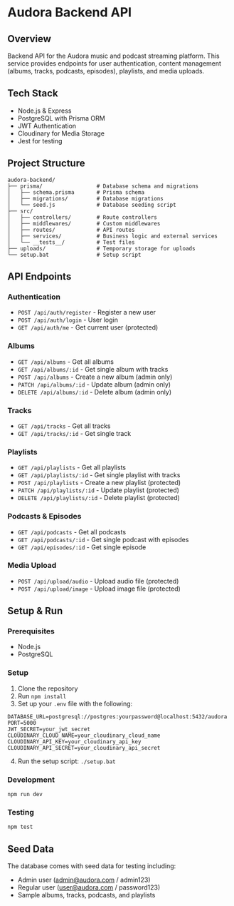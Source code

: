 # Audora Backend API

## Overview
Backend API for the Audora music and podcast streaming platform. This service provides endpoints for user authentication, content management (albums, tracks, podcasts, episodes), playlists, and media uploads.

## Tech Stack
- Node.js & Express
- PostgreSQL with Prisma ORM
- JWT Authentication
- Cloudinary for Media Storage
- Jest for testing

## Project Structure
```
audora-backend/
├── prisma/                 # Database schema and migrations
│   ├── schema.prisma       # Prisma schema
│   ├── migrations/         # Database migrations
│   └── seed.js             # Database seeding script
├── src/
│   ├── controllers/        # Route controllers
│   ├── middlewares/        # Custom middlewares
│   ├── routes/             # API routes
│   ├── services/           # Business logic and external services
│   └── __tests__/          # Test files
├── uploads/                # Temporary storage for uploads
└── setup.bat               # Setup script
```

## API Endpoints

### Authentication
- `POST /api/auth/register` - Register a new user
- `POST /api/auth/login` - User login
- `GET /api/auth/me` - Get current user (protected)

### Albums
- `GET /api/albums` - Get all albums
- `GET /api/albums/:id` - Get single album with tracks
- `POST /api/albums` - Create a new album (admin only)
- `PATCH /api/albums/:id` - Update album (admin only)
- `DELETE /api/albums/:id` - Delete album (admin only)

### Tracks
- `GET /api/tracks` - Get all tracks
- `GET /api/tracks/:id` - Get single track

### Playlists
- `GET /api/playlists` - Get all playlists
- `GET /api/playlists/:id` - Get single playlist with tracks
- `POST /api/playlists` - Create a new playlist (protected)
- `PATCH /api/playlists/:id` - Update playlist (protected)
- `DELETE /api/playlists/:id` - Delete playlist (protected)

### Podcasts & Episodes
- `GET /api/podcasts` - Get all podcasts
- `GET /api/podcasts/:id` - Get single podcast with episodes
- `GET /api/episodes/:id` - Get single episode

### Media Upload
- `POST /api/upload/audio` - Upload audio file (protected)
- `POST /api/upload/image` - Upload image file (protected)

## Setup & Run

### Prerequisites
- Node.js
- PostgreSQL

### Setup
1. Clone the repository
2. Run `npm install`
3. Set up your `.env` file with the following:
```
DATABASE_URL=postgresql://postgres:yourpassword@localhost:5432/audora
PORT=5000
JWT_SECRET=your_jwt_secret
CLOUDINARY_CLOUD_NAME=your_cloudinary_cloud_name
CLOUDINARY_API_KEY=your_cloudinary_api_key
CLOUDINARY_API_SECRET=your_cloudinary_api_secret
```
4. Run the setup script: `./setup.bat`

### Development
```
npm run dev
```

### Testing
```
npm test
```

## Seed Data
The database comes with seed data for testing including:
- Admin user (admin@audora.com / admin123)
- Regular user (user@audora.com / password123)
- Sample albums, tracks, podcasts, and playlists 